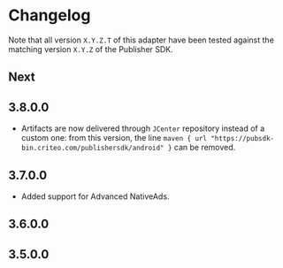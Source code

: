 # Changelog

Note that all version `X.Y.Z.T` of this adapter have been tested against the matching version
`X.Y.Z` of the Publisher SDK.

## Next

## 3.8.0.0

* Artifacts are now delivered through `JCenter` repository instead of a custom one: from this
version, the line `maven { url "https://pubsdk-bin.criteo.com/publishersdk/android" }` can be
removed.

## 3.7.0.0

* Added support for Advanced NativeAds.

## 3.6.0.0

## 3.5.0.0
